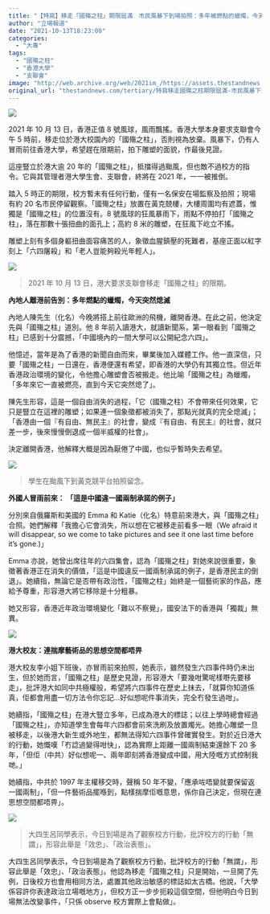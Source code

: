 ```yaml
---
title: "【特寫】移走「國殤之柱」期限屆滿　市民風暴下到場拍照：多年被燃點的蠟燭，今天突然熄滅"
author: "立場報道"
date: "2021-10-13T18:23:00"
categories:
  - "大專"
tags:
  - "國殤之柱"
  - "香港大學"
  - "支聯會"
image: "http://web.archive.org/web/2021im_/https://assets.thestandnews.com/media/photos/bird_74oDTJJ.png"
original_url: "thestandnews.com/tertiary/特寫移走國殤之柱期限屆滿-市民風暴下到場拍照多年被燃點的蠟燭今天突然熄滅"
---
```

![](http://web.archive.org/web/2021im_/https://assets.thestandnews.com/media/photos/bird_74oDTJJ.png)

2021 年 10 月 13 日，香港正值 8 號風球，風雨飄搖。香港大學本身要求支聯會今午 5 時前，移走位於港大校園內的「國殤之柱」，否則視為放棄。風暴下，仍有人冒雨前往香港大學，希望趕在限期前，拍下雕塑的面貌，作最後見證。

這座豎立於港大逾 20 年的「國殤之柱」，抵擋得過颱風，但也敵不過校方的指令。它與其管理者港大學生會、支聯會，終將在 2021 年，一一被推倒。

踏入 5 時正的期限，校方暫未有任何行動，僅有一名保安在場監察及拍照；現場有約 20 名市民停留觀察。「國殤之柱」放置在黃克兢樓，大樓周圍均有遮蓋，惟獨是「國殤之柱」的位置沒有。8 號風球的狂風暴雨下，雨點不停拍打「國殤之柱」，落在那數十張扭曲的面孔上；高約 8 米的雕塑，在狂風下屹立不搖。

雕塑上刻有多個身軀扭曲面容痛苦的人，象徵血腥鎮壓的死難者，基座正面以紅字刻上「六四屠殺」和「老人豈能夠殺光年輕人」。

![](http://web.archive.org/web/2021im_/https://assets.thestandnews.com/media/photos/245503925_10166331475690019_7638736998192526716_n_rrZaVeo.jpg)
> 2021 年 10 月 13 日，港大要求支聯會移走「國殤之柱」的限期。

**內地人離港前告別：多年燃點的蠟燭，今天突然熄滅**

內地人陳先生（化名）今晚將搭上前往歐洲的飛機，離開香港。在此之前，他決定先與「國殤之柱」道別。他 8 年前入讀港大，就讀新聞系，第一眼看到「國殤之柱」已感到十分震撼，「中國境內的一間大學可以公開紀念六四」。

他憶述，當年是為了香港的新聞自由而來，畢業後加入媒體工作。他一直深信，只要「國殤之柱」一日還在，香港便還有希望，即香港的大學仍有其獨立性。但近年香港政治環境的變化，令他擔心雕塑會否被搬走。他比喻「國殤之柱」為蠟燭，「多年來它一直被燃亮，直到今天它突然熄了」。

陳先生形容，這是一個自由消失的過程，「它（國殤之柱）不會帶來任何效果，它只是豎立在這裡的雕塑；如果連一個象徵都被消失了，那點光就真的完全熄滅」；「香港由一個『有自由、無民主』的社會，變成『有自由、有民主』的社會，就只差一步，後來慢慢倒退成一個半威權的社會」。

決定離開香港，他解釋大概是因為厭倦了中國，也似乎暫時失去希望。

![](http://web.archive.org/web/2021im_/https://assets.thestandnews.com/media/photos/245437213_10166331475850019_4133939184820662111_n.jpg)
> 學生在颱風下到黃克競平台拍照留念。

**外國人冒雨前來： 「這是中國違一國兩制承諾的例子」**

分別來自俄羅斯和美國的 Emma 和 Katie（化名）特意前來港大，與「國殤之柱」合照。她們解釋「我擔心它會消失，所以想在它被移走前看多一眼（We afraid it will disappear, so we come to take pictures and see it one last time before it’s gone.)」

Emma 亦說，她曾出席往年的六四集會，認為「國殤之柱」對她來說很重要，象徵著香港正在消失的價值，「這是中國違反一國兩制承諾的例子，是香港民主的倒退」。她續指，無論它是否帶有政治性，「國殤之柱」始終是一個藝術家的作品，應給予尊重，形容港大將它移除是十分粗暴。

她又形容，香港近年政治環境變化「難以不察覺」，國安法下的香港與「獨裁」無異。

![](http://web.archive.org/web/2021im_/https://assets.thestandnews.com/media/photos/245287740_10166331477990019_1199262998883455828_n.jpg)

**港大校友：連揣摩藝術品的思想空間都唔畀**

港大校友李小姐下班後，亦冒雨前來拍照，她表示，雖然發生六四事件時仍未出生，但於她而言，「國殤之柱」是歷史見證，形容港大「要幾咁驚呢樣嘢先要移走」，批評港大如同中共極權般，希望將六四事件在歷史上抹去，「就算你知道係真，佢都會用盡一切方法令你忘記…好似想呢件事消失，完全冇發生過咁」。

她續指，「國殤之柱」在港大豎立多年，已成為港大的標誌；以往上學時總會經過「國殤之柱」，亦知道學生會每年六四都會前來洗刷及放置燭光。她擔心雕塑一旦被移走，以後港大新生或外地生，都無法得知六四事件曾確實發生。對於近日港大的行動，她慨嘆「冇諗過變得咁快」，認為實際上距離一國兩制結束還餘下 20 多年，「但佢（中共）好似想呢一、兩年即刻將香港變成中國，用大陸嘅方式控制我哋。」

她續指，中共於 1997 年主權移交時，聲稱 50 年不變，「應承咗唔變就要保留返一國兩制」，「但一件藝術品擺喺到，點樣揣摩佢嘅意思，係你自己決定，但現在連思想空間都唔畀」。

![](http://web.archive.org/web/2021im_/https://assets.thestandnews.com/media/photos/244817326_10166331515935019_7140752335187367393_n.jpg)
> 大四生呂同學表示，今日到場是為了觀察校方行動，批評校方的行動「無謂」，形容此舉是「效忠」、「政治表態」。

大四生呂同學表示，今日到場是為了觀察校方行動，批評校方的行動「無謂」，形容此舉是「效忠」、「政治表態」。他認為移走「國殤之柱」只是開始，一旦開了先例，日後校方也會用相同方法，處置其他政治敏感的標誌如太古橋。他說，「大學係容許你表達政治立場嘅地方」，但校方正一步步扼殺這個空間，但他明白今日到場無法改變事件，「只係 observe 校方實際上會點做」。